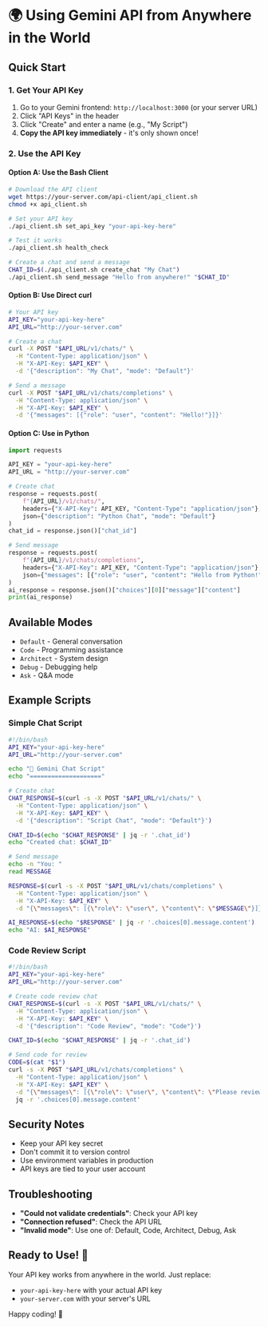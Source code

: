 # 🌍 Using Gemini API from Anywhere in the World

## Quick Start

### 1. Get Your API Key
1. Go to your Gemini frontend: `http://localhost:3000` (or your server URL)
2. Click "API Keys" in the header
3. Click "Create" and enter a name (e.g., "My Script")
4. **Copy the API key immediately** - it's only shown once!

### 2. Use the API Key

#### Option A: Use the Bash Client
```bash
# Download the API client
wget https://your-server.com/api-client/api_client.sh
chmod +x api_client.sh

# Set your API key
./api_client.sh set_api_key "your-api-key-here"

# Test it works
./api_client.sh health_check

# Create a chat and send a message
CHAT_ID=$(./api_client.sh create_chat "My Chat")
./api_client.sh send_message "Hello from anywhere!" "$CHAT_ID"
```

#### Option B: Use Direct curl
```bash
# Your API key
API_KEY="your-api-key-here"
API_URL="http://your-server.com"

# Create a chat
curl -X POST "$API_URL/v1/chats/" \
  -H "Content-Type: application/json" \
  -H "X-API-Key: $API_KEY" \
  -d '{"description": "My Chat", "mode": "Default"}'

# Send a message
curl -X POST "$API_URL/v1/chats/completions" \
  -H "Content-Type: application/json" \
  -H "X-API-Key: $API_KEY" \
  -d '{"messages": [{"role": "user", "content": "Hello!"}]}'
```

#### Option C: Use in Python
```python
import requests

API_KEY = "your-api-key-here"
API_URL = "http://your-server.com"

# Create chat
response = requests.post(
    f"{API_URL}/v1/chats/",
    headers={"X-API-Key": API_KEY, "Content-Type": "application/json"},
    json={"description": "Python Chat", "mode": "Default"}
)
chat_id = response.json()["chat_id"]

# Send message
response = requests.post(
    f"{API_URL}/v1/chats/completions",
    headers={"X-API-Key": API_KEY, "Content-Type": "application/json"},
    json={"messages": [{"role": "user", "content": "Hello from Python!"}]}
)
ai_response = response.json()["choices"][0]["message"]["content"]
print(ai_response)
```

## Available Modes
- `Default` - General conversation
- `Code` - Programming assistance
- `Architect` - System design
- `Debug` - Debugging help
- `Ask` - Q&A mode

## Example Scripts

### Simple Chat Script
```bash
#!/bin/bash
API_KEY="your-api-key-here"
API_URL="http://your-server.com"

echo "🤖 Gemini Chat Script"
echo "===================="

# Create chat
CHAT_RESPONSE=$(curl -s -X POST "$API_URL/v1/chats/" \
  -H "Content-Type: application/json" \
  -H "X-API-Key: $API_KEY" \
  -d '{"description": "Script Chat", "mode": "Default"}')

CHAT_ID=$(echo "$CHAT_RESPONSE" | jq -r '.chat_id')
echo "Created chat: $CHAT_ID"

# Send message
echo -n "You: "
read MESSAGE

RESPONSE=$(curl -s -X POST "$API_URL/v1/chats/completions" \
  -H "Content-Type: application/json" \
  -H "X-API-Key: $API_KEY" \
  -d "{\"messages\": [{\"role\": \"user\", \"content\": \"$MESSAGE\"}]}")

AI_RESPONSE=$(echo "$RESPONSE" | jq -r '.choices[0].message.content')
echo "AI: $AI_RESPONSE"
```

### Code Review Script
```bash
#!/bin/bash
API_KEY="your-api-key-here"
API_URL="http://your-server.com"

# Create code review chat
CHAT_RESPONSE=$(curl -s -X POST "$API_URL/v1/chats/" \
  -H "Content-Type: application/json" \
  -H "X-API-Key: $API_KEY" \
  -d '{"description": "Code Review", "mode": "Code"}')

CHAT_ID=$(echo "$CHAT_RESPONSE" | jq -r '.chat_id')

# Send code for review
CODE=$(cat "$1")
curl -s -X POST "$API_URL/v1/chats/completions" \
  -H "Content-Type: application/json" \
  -H "X-API-Key: $API_KEY" \
  -d "{\"messages\": [{\"role\": \"user\", \"content\": \"Please review this code: $CODE\"}]}" | \
  jq -r '.choices[0].message.content'
```

## Security Notes
- Keep your API key secret
- Don't commit it to version control
- Use environment variables in production
- API keys are tied to your user account

## Troubleshooting
- **"Could not validate credentials"**: Check your API key
- **"Connection refused"**: Check the API URL
- **"Invalid mode"**: Use one of: Default, Code, Architect, Debug, Ask

## Ready to Use! 🚀

Your API key works from anywhere in the world. Just replace:
- `your-api-key-here` with your actual API key
- `your-server.com` with your server's URL

Happy coding! 🎉